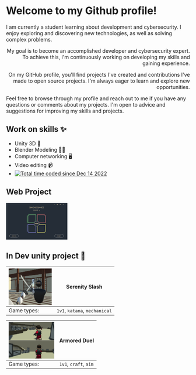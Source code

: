 # Welcome to my Github profile!

<a align="right">I am currently a student learning about development and cybersecurity. I enjoy exploring and discovering new technologies, as well as solving complex problems.

My goal is to become an accomplished developer and cybersecurity expert. To achieve this, I'm continuously working on developing my skills and gaining experience.

On my GitHub profile, you'll find projects I've created and contributions I've made to open source projects. I'm always eager to learn and explore new opportunities.

Feel free to browse through my profile and reach out to me if you have any questions or comments about my projects. I'm open to advice and suggestions for improving my skills and projects.</a>

## Work on skills ✨
- Unity 3D 🎲
- Blender Modeling 👨‍🏭
- Computer networking 🖥️
- Video editing 📹
- <a href="https://wakatime.com/@f628329b-9b09-4fa2-a503-df6e53082429"><img src="https://wakatime.com/badge/user/f628329b-9b09-4fa2-a503-df6e53082429.svg" alt="Total time coded since Dec 14 2022" /></a>

## Web Project
<a href="https://mapics.github.io/SimonsGame/"><img src="Simon.PNG" height="100"/></a>

## In Dev unity project 🚧
| <img align="left" height="100" src="katana.png"/> | **Serenity Slash** |
|----------------------------------------------------|---------------------|
| Game types:          |  `1v1`, `katana`, `mechanical`                     |

| <img align="left" height="100" src="shooter.png"/> | **Armored Duel**   |
|----------------------------------------------------|---------------------|
| Game types:             |  `1v1`, `craft`, `aim`                           |

